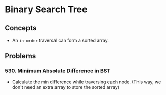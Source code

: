 # Binary Search Tree

## Concepts 

- An `in-order` traversal can form a sorted array.


## Problems

### 530. Minimum Absolute Difference in BST

- Calculate the min difference while traversing each node. (This way, we don't need an extra array to store the sorted array)